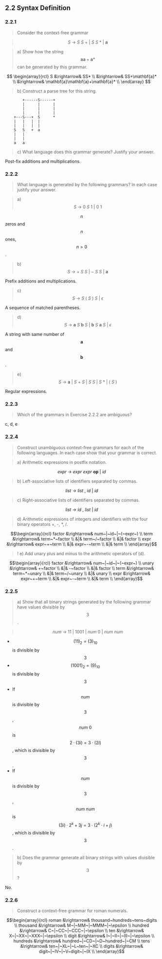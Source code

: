 ## 2.2 Syntax Definition

### 2.2.1

>  Consider the context-free grammar

> $$S ~\rightarrow~ S~S~+~|~S~S~*~|~\mathbf{a}$$

> a) Show how the string $$\mathbf{a}\mathbf{a}+\mathbf{a}*$$ can be generated by this grammar.

$$
\begin{array}{rcl}
S &\rightarrow& SS* \\
&\rightarrow& SS+\mathbf{a}* \\
&\rightarrow& \mathbf{a}\mathbf{a}+\mathbf{a}* \\
\end{array}
$$

> b) Construct a parse tree for this string.

```
        +------S------+
        |      |      |
        |      |      |
        |      |      |
    +---S---+  S      *
    |   |   |  |
    |   |   |  |
    S   S   +  a
    |   |
    |   |
    a   a

```

> c) What language does this grammar generate? Justify your answer.

Post-fix additions and multiplications.

### 2.2.2

> What language is generated by the following grammars? In each case justify your answer.

> a) $$S~\rightarrow~0~S~1~|~0~1$$

$$n$$ zeros and $$n$$ ones, $$n > 0$$.

> b) $$S~\rightarrow~+~S~S~|~-~S~S~|~\mathbf{a}$$

Prefix additions and multiplications.

> c) $$S~\rightarrow~S~(~S~)~S~|~\epsilon$$

A sequence of matched parentheses.

> d) $$S~\rightarrow~\mathbf{a}~S~\mathbf{b}~S~|~\mathbf{b}~S~\mathbf{a}~S~|~\epsilon$$

A string with same number of $$\mathbf{a}$$ and $$\mathbf{b}$$.

> e) $$S~\rightarrow~\mathbf{a}~|~S~+~S~|~S~S~|~S~*~|~(~S~)$$

Regular expressions.

### 2.2.3

> Which of the grammars in Exercise 2.2.2 are ambiguous?

c, d, e

### 2.2.4

> Construct unambiguous context-free grammars for each of the following languages. In each case show that your grammar is correct.

> a) Arithmetic expressions in postfix notation.

$$expr~\rightarrow~expr~expr~\mathbf{op}~|~id$$

> b) Left-associative lists of identifiers separated by commas.

$$list~\rightarrow~list~,~id~|~id$$

> c) Right-associative lists of identifiers separated by commas.

$$list~\rightarrow~id~,~list~|~id$$

> d) Arithmetic expressions of integers and identifiers with the four binary operators +, -, *, /.

$$\begin{array}{rcl}
factor &\rightarrow& num~|~id~|~(~expr~) \\
term &\rightarrow& term~*~factor \\
 &|& term~/~factor \\
 &|& factor \\
expr &\rightarrow& expr~+~term \\
 &|& expr~-~term \\
 &|& term \\
\end{array}$$

> ! e) Add unary plus and minus to the arithmetic operators of (d).

$$\begin{array}{rcl}
factor &\rightarrow& num~|~id~|~(~expr~) \\
unary &\rightarrow& +~factor \\
 &|& -~factor \\
 &|& factor \\
term &\rightarrow& term~*~unary \\
 &|& term~/~unary \\
 &|& unary \\
expr &\rightarrow& expr~+~term \\
 &|& expr~-~term \\
 &|& term \\
\end{array}$$

### 2.2.5

> a) Show that all binary strings generated by the following grammar have values divisible by $$3$$.

> $$num~\rightarrow~11~|~1001~|~num~0~|~num~num$$

* $$(11)_2 = (3)_{10}$$ is divisible by $$3$$
* $$(1001)_2 = (9)_{10}$$ is divisible by $$3$$
* If $$num$$ is divisible by $$3$$, $$num~0$$ is $$2\cdot(3i) = 3\cdot(2i)$$, which is divisible by $$3$$.
* If $$num$$ is divisible by $$3$$, $$num~num$$ is $$(3i) \cdot 2^k + 3j = 3 \cdot (2^k \cdot i + j)$$, which is divisible by $$3$$. 

> b) Does the grammar generate all binary strings with values divisible by $$3$$?

No.

### 2.2.6

> Construct a context-free grammar for roman numerals.

$$\begin{array}{rcl}
roman &\rightarrow& thousand~hundreds~tens~digits \\
thousand &\rightarrow& M~|~MM~|~MMM~|~\epsilon \\
hundred &\rightarrow& C~|~CC~|~CCC~|~\epsilon \\
ten &\rightarrow& X~|~XX~|~XXX~|~\epsilon \\
digit &\rightarrow& I~|~II~|~III~|~\epsilon \\
hundreds &\rightarrow& hundred~|~CD~|~D~hundred~|~CM \\
tens &\rightarrow& ten~|~XL~|~L~ten~|~XC \\
digits &\rightarrow& digit~|~IV~|~V~digit~|~IX \\
\end{array}$$
